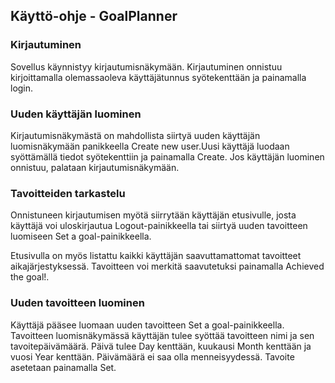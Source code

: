## Käyttö-ohje - GoalPlanner

### Kirjautuminen

Sovellus käynnistyy kirjautumisnäkymään. Kirjautuminen onnistuu kirjoittamalla olemassaoleva käyttäjätunnus syötekenttään ja painamalla login.

### Uuden käyttäjän luominen

Kirjautumisnäkymästä on mahdollista siirtyä uuden käyttäjän luomisnäkymään panikkeella Create new user.Uusi käyttäjä luodaan syöttämällä tiedot syötekenttiin ja painamalla Create. Jos käyttäjän luominen onnistuu, palataan kirjautumisnäkymään.

### Tavoitteiden tarkastelu

Onnistuneen kirjautumisen myötä siirrytään käyttäjän etusivulle, josta käyttäjä voi uloskirjautua Logout-painikkeella tai siirtyä uuden tavoitteen luomiseen Set a goal-painikkeella. 

Etusivulla on myös listattu kaikki käyttäjän saavuttamattomat tavoitteet aikajärjestyksessä. Tavoitteen voi merkitä saavutetuksi painamalla Achieved the goal!.

### Uuden tavoitteen luominen

Käyttäjä pääsee luomaan uuden tavoitteen Set a goal-painikkeella. Tavoitteen luomisnäkymässä käyttäjän tulee syöttää tavoitteen nimi ja sen tavoitepäivämäärä. Päivä tulee Day kenttään, kuukausi Month kenttään ja vuosi Year kenttään. Päivämäärä ei saa olla menneisyydessä. Tavoite asetetaan painamalla Set. 
